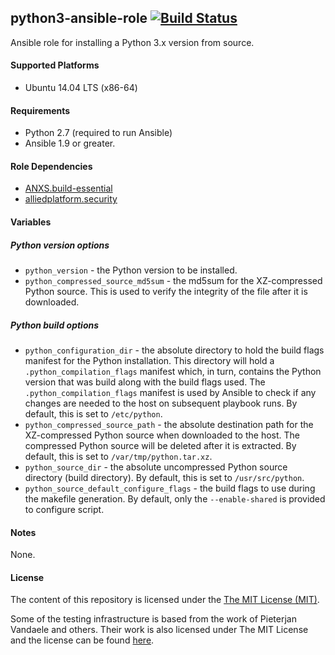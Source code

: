 ## python3-ansible-role [![Build Status](https://travis-ci.org/alliedplatform/python3-ansible-role.png)](https://travis-ci.org/alliedplatform/python3-ansible-role)

Ansible role for installing a Python 3.x version from source.

#### Supported Platforms

- Ubuntu 14.04 LTS (x86-64)

#### Requirements

- Python 2.7 (required to run Ansible)
- Ansible 1.9 or greater.

#### Role Dependencies

- [ANXS.build-essential](https://github.com/ANXS/build-essential)
- [alliedplatform.security](https://github.com/alliedplatform/security-ansible-role)

#### Variables

##### Python version options

- `python_version` - the Python version to be installed.
- `python_compressed_source_md5sum` - the md5sum for the XZ-compressed Python source. This is used to verify the integrity of the file after it is downloaded.

##### Python build options

- `python_configuration_dir` - the absolute directory to hold the build flags manifest for the Python installation. This directory will hold a `.python_compilation_flags` manifest which, in turn, contains the Python version that was build along with the build flags used. The `.python_compilation_flags` manifest is used by Ansible to check if any changes are needed to the host on subsequent playbook runs. By default, this is set to `/etc/python`.
- `python_compressed_source_path` - the absolute destination path for the XZ-compressed Python source when downloaded to the host. The compressed Python source will be deleted after it is extracted. By default, this is set to `/var/tmp/python.tar.xz`.
- `python_source_dir` - the absolute uncompressed Python source directory (build directory). By default, this is set to `/usr/src/python`.
- `python_source_default_configure_flags` - the build flags to use during the makefile generation. By default, only the `--enable-shared` is provided to configure script.

#### Notes

None.

#### License

The content of this repository is licensed under the [The MIT License (MIT)](http://opensource.org/licenses/MIT).

Some of the testing infrastructure is based from the work of Pieterjan Vandaele and others. Their work is also licensed under The MIT License and the license can be found [here](https://github.com/ANXS/python/blob/master/LICENSE).
